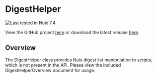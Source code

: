 DigestHelper
=======
![Last tested in Nuix 7.4](https://img.shields.io/badge/Nuix-7.4-green.svg)

View the GitHub project [here](https://github.com/NuixSDK/Digest-Helper) or download the latest release [here](https://github.com/NuixSDK/Digest-Helper/releases).


## Overview
The DigestHelper class provides Nuix digest list manipulation to scripts, which is not present in the API. Please view the included DigestHelperOverview document for usage.